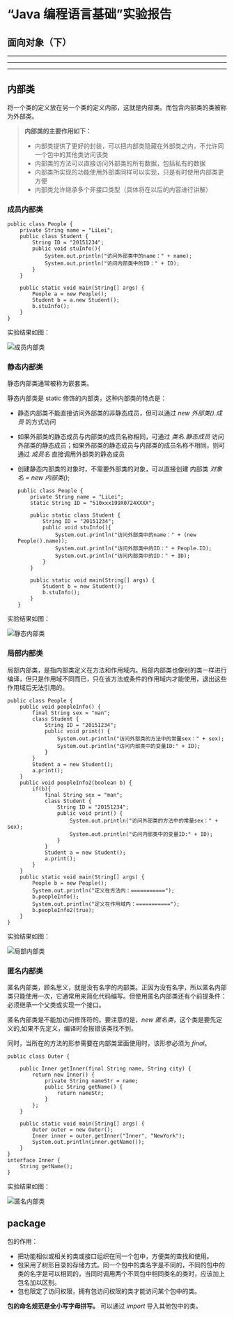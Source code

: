 # “Java 编程语言基础”实验报告
##  面向对象（下）
***
***
***
## 内部类
将一个类的定义放在另一个类的定义内部，这就是内部类。而包含内部类的类被称为外部类。

>**内部类的主要作用如下：**
>+ 内部类提供了更好的封装，可以把内部类隐藏在外部类之内，不允许同一个包中的其他类访问该类
>+ 内部类的方法可以直接访问外部类的所有数据，包括私有的数据
>+ 内部类所实现的功能使用外部类同样可以实现，只是有时使用内部类更方便
>+ 内部类允许继承多个非接口类型（具体将在以后的内容进行讲解）
### 成员内部类
    public class People {
        private String name = "LiLei";
        public class Student {
            String ID = "20151234";
            public void stuInfo(){
                System.out.println("访问外部类中的name：" + name);
                System.out.println("访问内部类中的ID：" + ID);
            }
        }

        public static void main(String[] args) {
            People a = new People();
            Student b = a.new Student();
            b.stuInfo();
        }
    }
实验结果如图：

![成员内部类](https://dn-simplecloud.shiyanlou.com/courses/uid1080185-20190524-1558707325272)

### 静态内部类
静态内部类通常被称为嵌套类。

静态内部类是 static 修饰的内部类，这种内部类的特点是：

+ 静态内部类不能直接访问外部类的非静态成员，但可以通过 *new 外部类().成员* 的方式访问
+ 如果外部类的静态成员与内部类的成员名称相同，可通过 *类名.静态成员* 访问外部类的静态成员；如果外部类的静态成员与内部类的成员名称不相同，则可通过 *成员名* 直接调用外部类的静态成员
+ 创建静态内部类的对象时，不需要外部类的对象，可以直接创建 内部类 *对象名 = new 内部类()*;

      public class People {
          private String name = "LiLei";
          static String ID = "510xxx199X0724XXXX";

          public static class Student {
              String ID = "20151234";
              public void stuInfo(){
                  System.out.println("访问外部类中的name：" + (new People().name));
                  System.out.println("访问外部类中的ID：" + People.ID);
                  System.out.println("访问内部类中的ID：" + ID);
              }
          }

          public static void main(String[] args) {
              Student b = new Student();
              b.stuInfo();
          }
      }
实验结果如图：

![静态内部类](https://dn-simplecloud.shiyanlou.com/courses/uid1080185-20190524-1558708554006)

### 局部内部类
局部内部类，是指内部类定义在方法和作用域内。局部内部类也像别的类一样进行编译，但只是作用域不同而已，只在该方法或条件的作用域内才能使用，退出这些作用域后无法引用的。

    public class People {
        public void peopleInfo() {
            final String sex = "man";
            class Student {
                String ID = "20151234";
                public void print() {
                    System.out.println("访问外部类的方法中的常量sex：" + sex);
                    System.out.println("访问内部类中的变量ID:" + ID);
                }
            }
            Student a = new Student();
            a.print();
        }
        public void peopleInfo2(boolean b) {
            if(b){
                final String sex = "man";
                class Student {
                    String ID = "20151234";
                    public void print() {
                        System.out.println("访问外部类的方法中的常量sex：" + sex);
                        System.out.println("访问内部类中的变量ID:" + ID);
                    }
                }
                Student a = new Student();
                a.print();
            }
        }
        public static void main(String[] args) {
            People b = new People();
            System.out.println("定义在方法内：===========");
            b.peopleInfo();
            System.out.println("定义在作用域内：===========");
            b.peopleInfo2(true);
        }
    }
实验结果如图：

![局部内部类](https://dn-simplecloud.shiyanlou.com/courses/uid1080185-20190524-1558711534783)

### 匿名内部类
匿名内部类，顾名思义，就是没有名字的内部类。正因为没有名字，所以匿名内部类只能使用一次，它通常用来简化代码编写。但使用匿名内部类还有个前提条件：必须继承一个父类或实现一个接口。

匿名内部类是不能加访问修饰符的。要注意的是，*new 匿名类*，这个类是要先定义的,如果不先定义，编译时会报错该类找不到。

同时，当所在的方法的形参需要在内部类里面使用时，该形参必须为 *final*。

    public class Outer {

        public Inner getInner(final String name, String city) {
            return new Inner() {
                private String nameStr = name;
                public String getName() {
                    return nameStr;
                }
            };
        }

        public static void main(String[] args) {
            Outer outer = new Outer();
            Inner inner = outer.getInner("Inner", "NewYork");
            System.out.println(inner.getName());
        }
    }
    interface Inner {
        String getName();
    }
实验结果如图：

![匿名内部类](https://dn-simplecloud.shiyanlou.com/courses/uid1080185-20190524-1558712064886)

##  package
包的作用：

+ 把功能相似或相关的类或接口组织在同一个包中，方便类的查找和使用。
+ 包采用了树形目录的存储方式。同一个包中的类名字是不同的，不同的包中的类的名字是可以相同的，当同时调用两个不同包中相同类名的类时，应该加上包名加以区别。
+ 包也限定了访问权限，拥有包访问权限的类才能访问某个包中的类。

**包的命名规范是全小写字母拼写。** 可以通过 *import* 导入其他包中的类。
